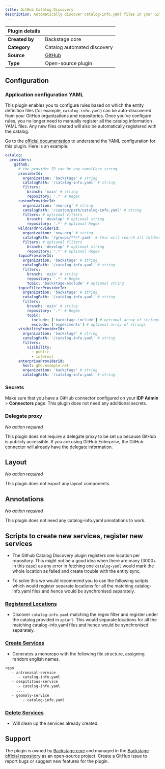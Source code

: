 ```yaml
---
title: GitHub Catalog Discovery
description: Automatically discover catalog-info.yaml files in your GitHub organizations and repositories.
---
```


| Plugin details |                                                                   |
| -------------- | ----------------------------------------------------------------- |
| **Created by** | Backstage core                                                    |
| **Category**   | Catalog automated discovery                                       |
| **Source**     | [GitHub](https://backstage.io/docs/integrations/github/discovery) |
| **Type**       | Open-source plugin                                                |

## Configuration

### Application configuration YAML

This plugin enables you to configure rules based on which the entity definition files (for example, `catalog-info.yaml`) can be auto-discovered from your GitHub organizations and repositories. Once you've configure rules, you no longer need to manually register all the catalog information YAML files. Any new files created will also be automatically registered with the catalog.

Go to the [official documentation](https://backstage.io/docs/integrations/github/discovery#configuration) to understand the YAML configuration for this plugin. Here is an example:

```YAML
catalog:
  providers:
    github:
      # the provider ID can be any camelCase string
      providerId:
        organization: 'backstage' # string
        catalogPath: '/catalog-info.yaml' # string
        filters:
          branch: 'main' # string
          repository: '.*' # Regex
      customProviderId:
        organization: 'new-org' # string
        catalogPath: '/custom/path/catalog-info.yaml' # string
        filters: # optional filters
          branch: 'develop' # optional string
          repository: '.*' # optional Regex
      wildcardProviderId:
        organization: 'new-org' # string
        catalogPath: '/groups/**/*.yaml' # this will search all folders for files that end in .yaml
        filters: # optional filters
          branch: 'develop' # optional string
          repository: '.*' # optional Regex
      topicProviderId:
        organization: 'backstage' # string
        catalogPath: '/catalog-info.yaml' # string
        filters:
          branch: 'main' # string
          repository: '.*' # Regex
          topic: 'backstage-exclude' # optional string
      topicFilterProviderId:
        organization: 'backstage' # string
        catalogPath: '/catalog-info.yaml' # string
        filters:
          branch: 'main' # string
          repository: '.*' # Regex
          topic:
            include: ['backstage-include'] # optional array of strings
            exclude: ['experiments'] # optional array of strings
      visibilityProviderId:
        organization: 'backstage' # string
        catalogPath: '/catalog-info.yaml' # string
        filters:
          visibility:
            - public
            - internal
      enterpriseProviderId:
        host: ghe.example.net
        organization: 'backstage' # string
        catalogPath: '/catalog-info.yaml' # string
```

### Secrets

Make sure that you have a GitHub connector configured on your **IDP Admin** > **Connectors** page. This plugin does not need any additional secrets.

### Delegate proxy

_No action required_

This plugin does not require a delegate proxy to be set up because GitHub is publicly accessible. If you are using GitHub Enterprise, the GitHub connector will already have the delegate information.

## Layout

_No action required_

This plugin does not export any layout components.

## Annotations

_No action required_

This plugin does not need any catalog-info.yaml annotations to work.

## Scripts to create new services, register new services 

- The Github Catalog Discovery plugin registers one location per repository. This might not be a good idea when there are many (3000+ in this case) as any error in fetching one `catalog-yaml` would mark the whole location as failed and create trouble with the entity sync.

- To solve this we would recommend you to use the following scripts which would register separate locations for all the matching catalog-info.yaml files and hence would be synchronised separately.

### [Registered Locations](https://github.com/harness-community/idp-samples/blob/main/catalog-scripts/register_discovered_locations.py)

- Discover `catalog-info.yaml` matching the regex filter and register under the catalog provided in `apiurl`. This would separate locations for all the matching catalog-info.yaml files and hence would be synchronised separately.

### [Create Services](https://github.com/harness-community/idp-samples/blob/main/catalog-scripts/create_services.py)

- Generates a monorepo with the following file structure, assigning random english names.

```sh
repo
   - antronasal-service
      - catalog-info.yaml
   - cespititous-service
      - catalog-info.yaml
   - ....
   - geomaly-service
        - catalog-info.yaml
```

### [Delete Services](https://github.com/harness-community/idp-samples/blob/main/catalog-scripts/delete_services.py)

- Will clean up the services already created.


## Support

The plugin is owned by [Backstage core](https://backstage.io) and managed in the [Backstage official repository](https://github.com/backstage/backstage) as an open-source project. Create a GitHub issue to report bugs or suggest new features for the plugin.
